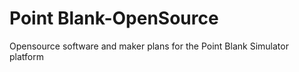 # Point Blank-OpenSource
Opensource software and maker plans for the Point Blank Simulator platform 
